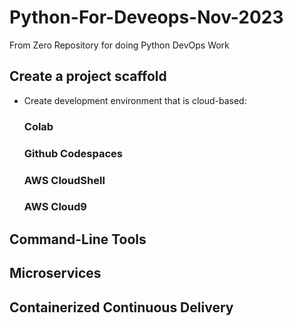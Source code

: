 # Python-For-Deveops-Nov-2023
From Zero Repository for doing Python DevOps Work


## Create a project scaffold

* Create development environment that is cloud-based:
  ### Colab
  ### Github Codespaces
  ### AWS CloudShell
  ### AWS Cloud9

  
## Command-Line Tools

## Microservices

## Containerized Continuous Delivery


